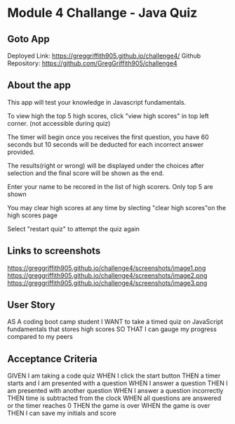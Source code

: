 # Module 4 Challange - Java Quiz

## Goto App
Deployed Link: https://greggriffith905.github.io/challenge4/
Github Repository: https://github.com/GregGriffith905/challenge4

## About the app

This app will test your knowledge in Javascript fundamentals.

To view high the top 5 high scores, click "view high scores" in top left corner. (not accessible during quiz)

The timer will begin once you receives the first question, you have 60 seconds but 10 seconds will be deducted
for each incorrect answer provided.

The results(right or wrong) will be displayed under the choices after selection and the final score will 
be shown as the end.

Enter your name to be recored in the list of high scorers. Only top 5 are shown

You may clear high scores at any time by slecting "clear high scores"on the high scores page

Select "restart quiz" to attempt the quiz again

## Links to screenshots
https://greggriffith905.github.io/challenge4/screenshots/image1.png
https://greggriffith905.github.io/challenge4/screenshots/image2.png
https://greggriffith905.github.io/challenge4/screenshots/image3.png

## User Story
AS A coding boot camp student
I WANT to take a timed quiz on JavaScript fundamentals that stores high scores
SO THAT I can gauge my progress compared to my peers

## Acceptance Criteria
GIVEN I am taking a code quiz
WHEN I click the start button
THEN a timer starts and I am presented with a question
WHEN I answer a question
THEN I am presented with another question
WHEN I answer a question incorrectly
THEN time is subtracted from the clock
WHEN all questions are answered or the timer reaches 0
THEN the game is over
WHEN the game is over
THEN I can save my initials and score

